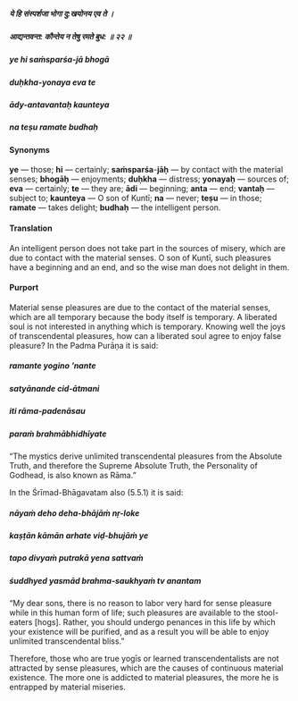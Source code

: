 ##### ये हि संस्पर्शजा भोगा दु:खयोनय एव ते ।
##### आद्यन्तवन्त: कौन्तेय न तेषु रमते बुध: ॥ २२ ॥

##### ye hi saṁsparśa-jā bhogā
##### duḥkha-yonaya eva te
##### ādy-antavantaḥ kaunteya
##### na teṣu ramate budhaḥ

#### Synonyms

**ye** — those; **hi** — certainly; **saṁsparśa**-**jāḥ** — by contact with the material senses; **bhogāḥ** — enjoyments; **duḥkha** — distress; **yonayaḥ** — sources of; **eva** — certainly; **te** — they are; **ādi** — beginning; **anta** — end; **vantaḥ** — subject to; **kaunteya** — O son of Kuntī; **na** — never; **teṣu** — in those; **ramate** — takes delight; **budhaḥ** — the intelligent person.

#### Translation

An intelligent person does not take part in the sources of misery, which are due to contact with the material senses. O son of Kuntī, such pleasures have a beginning and an end, and so the wise man does not delight in them.

#### Purport

Material sense pleasures are due to the contact of the material senses, which are all temporary because the body itself is temporary. A liberated soul is not interested in anything which is temporary. Knowing well the joys of transcendental pleasures, how can a liberated soul agree to enjoy false pleasure? In the Padma Purāṇa it is said:

##### ramante yogino ’nante
##### satyānande cid-ātmani
##### iti rāma-padenāsau
##### paraṁ brahmābhidhīyate

“The mystics derive unlimited transcendental pleasures from the Absolute Truth, and therefore the Supreme Absolute Truth, the Personality of Godhead, is also known as Rāma.”

In the Śrīmad-Bhāgavatam also (5.5.1) it is said:

##### nāyaṁ deho deha-bhājāṁ nṛ-loke
##### kaṣṭān kāmān arhate viḍ-bhujāṁ ye
##### tapo divyaṁ putrakā yena sattvaṁ
##### śuddhyed yasmād brahma-saukhyaṁ tv anantam

“My dear sons, there is no reason to labor very hard for sense pleasure while in this human form of life; such pleasures are available to the stool-eaters [hogs]. Rather, you should undergo penances in this life by which your existence will be purified, and as a result you will be able to enjoy unlimited transcendental bliss.”

Therefore, those who are true yogīs or learned transcendentalists are not attracted by sense pleasures, which are the causes of continuous material existence. The more one is addicted to material pleasures, the more he is entrapped by material miseries.